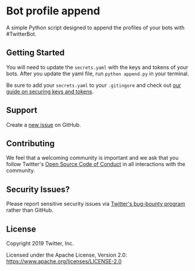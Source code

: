 # Bot profile append

A simple Python script designed to append the profiles of your bots with #TwitterBot.

## Getting Started

You will need to update the `secrets.yaml` with the keys and tokens of your bots. After you update the yaml file, run `python append.py` in your terminal. 

Be sure to add your `secrets.yaml` to your `.gitingore` and check out [our guide on securing keys and tokens](https://developer.twitter.com/en/docs/basics/authentication/guides/securing-keys-and-tokens).

## Support

Create a [new issue](https://github.com/twitterdev/bot-profile-append/issues) on GitHub.

## Contributing

We feel that a welcoming community is important and we ask that you follow Twitter's
[Open Source Code of Conduct](https://github.com/twitter/code-of-conduct/blob/master/code-of-conduct.md)
in all interactions with the community.

## Security Issues?
Please report sensitive security issues via [Twitter's bug-bounty program](https://hackerone.com/twitter) rather than GitHub.

## License

Copyright 2019 Twitter, Inc.

Licensed under the Apache License, Version 2.0: https://www.apache.org/licenses/LICENSE-2.0
